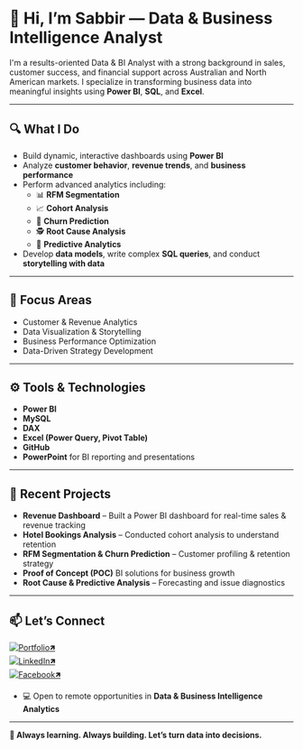# 👋 Hi, I’m Sabbir — Data & Business Intelligence Analyst

I'm a results-oriented Data & BI Analyst with a strong background in sales, customer success, and financial support across Australian and North American markets. I specialize in transforming business data into meaningful insights using **Power BI**, **SQL**, and **Excel**.

---

## 🔍 What I Do
- Build dynamic, interactive dashboards using **Power BI**
- Analyze **customer behavior**, **revenue trends**, and **business performance**
- Perform advanced analytics including:
  - 📊 **RFM Segmentation**
  - 📈 **Cohort Analysis**
  - 🔄 **Churn Prediction**
  - 🕵️ **Root Cause Analysis**
  - 📐 **Predictive Analytics**
- Develop **data models**, write complex **SQL queries**, and conduct **storytelling with data**

---

## 🎯 Focus Areas
- Customer & Revenue Analytics  
- Data Visualization & Storytelling  
- Business Performance Optimization  
- Data-Driven Strategy Development

---

## ⚙️ Tools & Technologies
- **Power BI**  
- **MySQL**  
- **DAX**  
- **Excel (Power Query, Pivot Table)**  
- **GitHub**  
- **PowerPoint** for BI reporting and presentations  

---

## 🚀 Recent Projects
- **Revenue Dashboard** – Built a Power BI dashboard for real-time sales & revenue tracking  
- **Hotel Bookings Analysis** – Conducted cohort analysis to understand retention  
- **RFM Segmentation & Churn Prediction** – Customer profiling & retention strategy  
- **Proof of Concept (POC)** BI solutions for business growth  
- **Root Cause & Predictive Analysis** – Forecasting and issue diagnostics

---

## 📫 Let’s Connect
[![Portfolio🡽](https://img.shields.io/badge/Portfolio-0077B5?style=for-the-badge&logo=portfolio&logoColor=white)](https://sabbirjamil.wixstudio.com/portfolio)  
[![LinkedIn🡽](https://img.shields.io/badge/LinkedIn-0077B5?style=for-the-badge&logo=linkedin&logoColor=white)](https://www.linkedin.com/in/sabbirjamilsuchon)  
[![Facebook🡽](https://img.shields.io/badge/Facebook-1877F2?style=for-the-badge&logo=facebook&logoColor=white)](https://www.facebook.com/sabbirjamilsuchon)

- 💻 Open to remote opportunities in **Data & Business Intelligence Analytics**

---

**📍 Always learning. Always building. Let’s turn data into decisions.**
